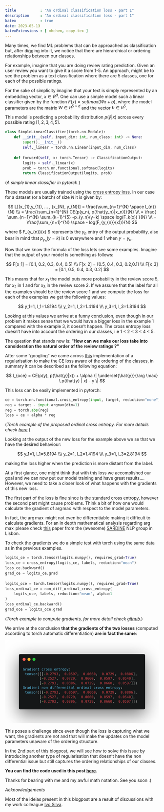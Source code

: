 ```yaml
---
title           : "An ordinal classification loss - part 1"
description     : "An ordinal classification loss - part 1"
katex           : true
date: 2023-05-13
katexExtensions : [ mhchem, copy-tex ]
---
```


Many times, we find ML problems that can be approached as classification but, after digging into it, we notice that there are hierarchical or ordering relationships between our classes.

For example, imagine that you are doing review rating prediction. Given an user review you want to give it a score from 1-5. An approach, might be to see the problem as a text classification where there are 5 classes, one for each of the possible ratings.

For the sake of simplicity imagine that your text is simply represented by an embedding vector, $x \in R^d$.  One can use a simple model such a linear classifier given by the function $F(x) = softmax(Wx + b)$, where the model parameters are the matrix $W \in R^{5 \times d}$ and the vector $b \in R^5$. 

This model is predicting a probability distribution $p(\hat{y}|x$) across every possible rating $[1, 2,3,4,5]$.

```python
class SimpleLinearClassifier(torch.nn.Module):
    def __init__(self, input_dim: int, num_class: int) -> None:
        super().__init__()
        self._linear = torch.nn.Linear(input_dim, num_class)

    def forward(self, x: torch.Tensor) -> ClassificationOutput:
        logits = self._linear(x)
        prob = torch.nn.functional.softmax(logits)
        return ClassificationOutput(logits, prob)
```
(*A simple linear classifier in pytorch.*)

These models are usually trained using the [cross entropy loss](https://pytorch.org/docs/stable/generated/torch.nn.CrossEntropyLoss.html). In our case for a dataset (or a batch) of size $N$ it is given by:

$$
    L[(x_{1},y_{1}), ... , (x_{N}, y_{N})] = 
    \frac{\sum_{n=1}^{N} \space l_{n}}{N} \\\
    = \frac{\sum_{n=1}^{N} CE(p(y_n), p(\hat{y_n}|x_n))}{N} \\\
    = \frac{
        \sum_{n=1}^{N} 
        \sum_{k=1}^{5} -p_{y_n}(y=k) 
        \space log(F_k(x))
    }{N}  \\\
    = \frac{\sum_{n=1}^{N} \space  - log(F_{y_{n}}(x))}{N}
$$

where $ F_{y_{n}}(x) $ represents the $y_{n}$ entry of the output probability, also bear in mind that $p_{y_n}(y=k)$ is 0 everywhere and 1 when $y=y_n$.

Now that we know the formula of the loss lets see some examples. Imagine that the output of your model is something as follows:

$$
    F[x_1] = [0.1, 0.2, 0.3, 0.4, 0.5] \\\
    F[x_2] = [0.5, 0.4, 0.3, 0.2,0.1] \\\
    F[x_3] = [0.1, 0.5, 0.4, 0.3, 0.2]
$$

This means that for $x_1$ the model puts more probability in the review score 5, for $x_2$ in 1 and for $x_3$ in the review score 2.
If we assume that the label for all the examples should be the review score 1 and we compute the loss for each of the examples we get the following values:

$$
    y_1=1, l_1=1.8194 \\\
    y_2=1, l_2=1.4194 \\\
    y_3=1, l_3=1.8194
$$

Looking at this values we arrive at a funny conclusion, even though in our problem it makes sense that we would have a bigger loss in the example 1 compared with the example 3, it doesn’t happen. The cross entropy loss doesn’t have into account the ordering in our classes, i.e 1 < 2 < 3 < 4 < 5.

The question that stands now is: “**How can we make our loss take into consideration the natural order of the review ratings ?”**

After some “googling” we came across [this](https://github.com/JHart96/keras_ordinal_categorical_crossentropy) implementation of a regularisation to make the CE loss aware of the ordering of the classes, in summary it can be described as the following equation:

$$
    l_{oce} = CE(p(y), p(\hat{y}|x)) + \alpha \| \underset{\hat{y}}{\arg \max} \ p(\hat{y} | x) - y \|
$$

This loss can be easily implemented in pytorch:

```python
ce = torch.nn.functional.cross_entropy(input, target, reduction="none")
reg = target - input.argmax(dim=1)
reg = torch.abs(reg)
loss = ce + alpha * reg
```
(*Torch example of the proposed ordinal cross entropy. For more details check [here](https://github.com/candeiasalexandre/ordinal-classification-loss/blob/d0a0cf3d9a5e77cfa14772ea0b584e0f045e1903/ordinal_classification_loss/loss.py#L4).*)

Looking at the output of the new loss for the example above we se that we have the desired behaviour:

$$
    y_1=1, l_1=5.8194 \\\
    y_2=1, l_2=1.4194 \\\
    y_3=1, l_3=2.8194
$$

making the loss higher when the prediction is more distant from the label.

At a first glance, one might think that with this loss we accomplished our goal and we can now put our model training and have great results…. However, we need to take a closer look of what happens with the gradients of this new loss. 

The first part of the loss is fine since is the standard cross entropy, however the second part might cause problems. Think a bit of how one would calculate the gradient of $\arg \max$ with respect to the model parameters. 

In fact, the $\arg \max$ might not even be differentiable making it difficult to calculate gradients. For an in depth mathematical analysis regarding $\arg \max$ please check [this](https://arxiv.org/pdf/2301.07473.pdf) paper from the (awesome) [SARDINE](https://sardine-lab.github.io/) NLP group in Lisbon.

To check the gradients we do a simple test with torch using the same data as in the previous examples.

```python
logits_ce = torch.tensor(logits.numpy(), requires_grad=True)
loss_ce = cross_entropy(logits_ce, labels, reduction="mean")
loss_ce.backward()
grad_ce = logits_ce.grad

logits_oce = torch.tensor(logits.numpy(), requires_grad=True)
loss_ordinal_ce = non_diff_ordinal_cross_entropy(
    logits_oce, labels, reduction="mean", alpha=1
)
loss_ordinal_ce.backward()
grad_oce = logits_oce.grad
```
(*Torch example to compute gradients, for more detail check [github](https://github.com/candeiasalexandre/ordinal-classification-loss/blob/d0a0cf3d9a5e77cfa14772ea0b584e0f045e1903/tests/test_loss.py#L49).*)

We arrive at the conclusion **that the gradients of the two losses** (computed according to torch automatic differentiation) **are in fact the same**:

![Gradient values](/posts/img/an-ordinal-classification-loss-part_1/gradients.png)

This poses a challenge since even though the loss is capturing what we want, the gradients are not and that will make the updates on the model parameters unaware of the ordering structure.

In the 2nd part of this blogpost, we will see how to solve this issue by introducing another type of regularisation that doesn’t have the non differential issue but still captures the ordering relationships of our classes.

**You can find the code used in this post [here](https://github.com/candeiasalexandre/ordinal-classification-loss/tree/main).**

Thanks for bearing with me and my awful math notation. See you soon :) 

*Acknowledgements*

Most of the ideias present in this blogpost are a result of discussions with my work colleague [Ivo Silva](https://www.linkedin.com/in/ivo-silva-744021109/).